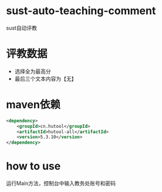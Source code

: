 # sust-auto-teaching-comment
sust自动评教
# 评教数据
- 选择全为最高分
- 最后三个文本内容为【无】
# maven依赖
```xml
<dependency>
    <groupId>cn.hutool</groupId>
    <artifactId>hutool-all</artifactId>
    <version>5.3.10</version>
</dependency>
```
# how to use
运行Main方法，控制台中输入教务处账号和密码
